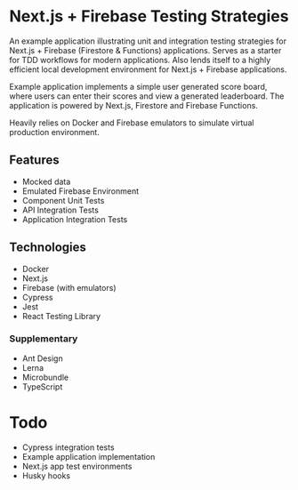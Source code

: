 # Next.js + Firebase Testing Strategies

An example application illustrating unit and integration testing strategies for Next.js + Firebase (Firestore & Functions) applications. Serves as a starter for TDD workflows for modern applications. Also lends itself to a highly efficient local development environment for Next.js + Firebase applications.

Example application implements a simple user generated score board, where users
can enter their scores and view a generated leaderboard. The application is powered by Next.js, Firestore and Firebase Functions.

Heavily relies on Docker and Firebase emulators to simulate virtual production environment.

## Features

- Mocked data
- Emulated Firebase Environment
- Component Unit Tests
- API Integration Tests
- Application Integration Tests

## Technologies

- Docker
- Next.js
- Firebase (with emulators)
- Cypress
- Jest
- React Testing Library

### Supplementary

- Ant Design
- Lerna
- Microbundle
- TypeScript

# Todo

- Cypress integration tests
- Example application implementation
- Next.js app test environments
- Husky hooks

